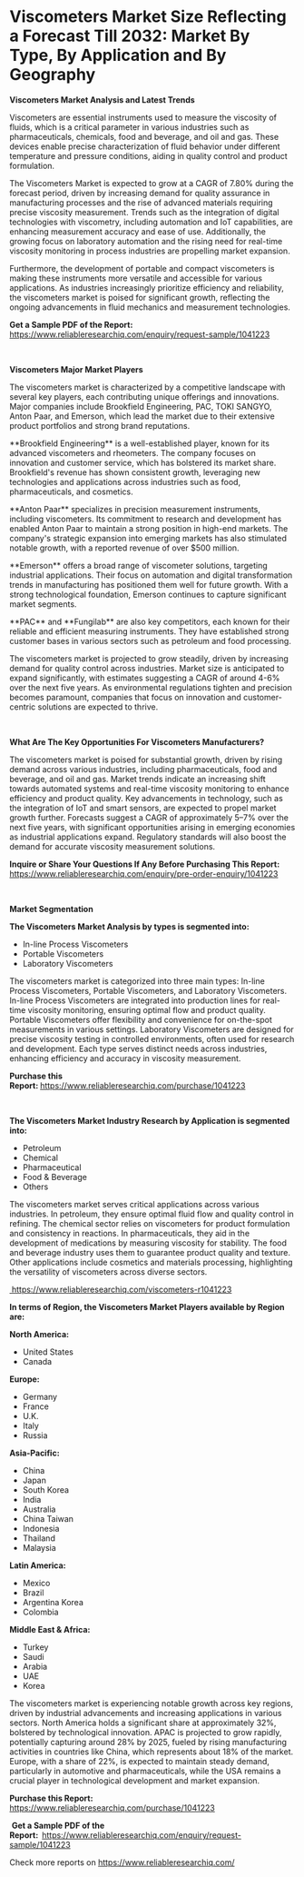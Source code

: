 <p><h1>Viscometers Market Size Reflecting a Forecast Till 2032: Market By Type, By Application and By Geography</h1></p><p><strong>Viscometers Market Analysis and Latest Trends</strong></p>
<p><p>Viscometers are essential instruments used to measure the viscosity of fluids, which is a critical parameter in various industries such as pharmaceuticals, chemicals, food and beverage, and oil and gas. These devices enable precise characterization of fluid behavior under different temperature and pressure conditions, aiding in quality control and product formulation.</p><p>The Viscometers Market is expected to grow at a CAGR of 7.80% during the forecast period, driven by increasing demand for quality assurance in manufacturing processes and the rise of advanced materials requiring precise viscosity measurement. Trends such as the integration of digital technologies with viscometry, including automation and IoT capabilities, are enhancing measurement accuracy and ease of use. Additionally, the growing focus on laboratory automation and the rising need for real-time viscosity monitoring in process industries are propelling market expansion.</p><p>Furthermore, the development of portable and compact viscometers is making these instruments more versatile and accessible for various applications. As industries increasingly prioritize efficiency and reliability, the viscometers market is poised for significant growth, reflecting the ongoing advancements in fluid mechanics and measurement technologies.</p></p>
<p><strong>Get a Sample PDF of the Report:&nbsp;</strong> <a href="https://www.reliableresearchiq.com/enquiry/request-sample/1041223?utm_campaign=3132&utm_medium=2&utm_source=Github&utm_content=ia&utm_term=08042025&utm_id=viscometers">https://www.reliableresearchiq.com/enquiry/request-sample/1041223</a></p>
<p>&nbsp;</p>
<p><strong>Viscometers Major Market Players</strong></p>
<p><p>The viscometers market is characterized by a competitive landscape with several key players, each contributing unique offerings and innovations. Major companies include Brookfield Engineering, PAC, TOKI SANGYO, Anton Paar, and Emerson, which lead the market due to their extensive product portfolios and strong brand reputations.</p><p>**Brookfield Engineering** is a well-established player, known for its advanced viscometers and rheometers. The company focuses on innovation and customer service, which has bolstered its market share. Brookfield's revenue has shown consistent growth, leveraging new technologies and applications across industries such as food, pharmaceuticals, and cosmetics.</p><p>**Anton Paar** specializes in precision measurement instruments, including viscometers. Its commitment to research and development has enabled Anton Paar to maintain a strong position in high-end markets. The company's strategic expansion into emerging markets has also stimulated notable growth, with a reported revenue of over $500 million.</p><p>**Emerson** offers a broad range of viscometer solutions, targeting industrial applications. Their focus on automation and digital transformation trends in manufacturing has positioned them well for future growth. With a strong technological foundation, Emerson continues to capture significant market segments.</p><p>**PAC** and **Fungilab** are also key competitors, each known for their reliable and efficient measuring instruments. They have established strong customer bases in various sectors such as petroleum and food processing.</p><p>The viscometers market is projected to grow steadily, driven by increasing demand for quality control across industries. Market size is anticipated to expand significantly, with estimates suggesting a CAGR of around 4-6% over the next five years. As environmental regulations tighten and precision becomes paramount, companies that focus on innovation and customer-centric solutions are expected to thrive.</p></p>
<p>&nbsp;</p>
<p><strong>What Are The Key Opportunities For Viscometers Manufacturers?</strong></p>
<p><p>The viscometers market is poised for substantial growth, driven by rising demand across various industries, including pharmaceuticals, food and beverage, and oil and gas. Market trends indicate an increasing shift towards automated systems and real-time viscosity monitoring to enhance efficiency and product quality. Key advancements in technology, such as the integration of IoT and smart sensors, are expected to propel market growth further. Forecasts suggest a CAGR of approximately 5–7% over the next five years, with significant opportunities arising in emerging economies as industrial applications expand. Regulatory standards will also boost the demand for accurate viscosity measurement solutions.</p></p>
<p><strong>Inquire or Share Your Questions If Any Before Purchasing This Report:</strong> <a href="https://www.reliableresearchiq.com/enquiry/pre-order-enquiry/1041223?utm_campaign=3132&utm_medium=2&utm_source=Github&utm_content=ia&utm_term=08042025&utm_id=viscometers">https://www.reliableresearchiq.com/enquiry/pre-order-enquiry/1041223</a></p>
<p>&nbsp;</p>
<p><strong>Market Segmentation</strong></p>
<p><strong>The Viscometers Market Analysis by types is segmented into:</strong></p>
<p><ul><li>In-line Process Viscometers</li><li>Portable Viscometers</li><li>Laboratory Viscometers</li></ul></p>
<p><p>The viscometers market is categorized into three main types: In-line Process Viscometers, Portable Viscometers, and Laboratory Viscometers. In-line Process Viscometers are integrated into production lines for real-time viscosity monitoring, ensuring optimal flow and product quality. Portable Viscometers offer flexibility and convenience for on-the-spot measurements in various settings. Laboratory Viscometers are designed for precise viscosity testing in controlled environments, often used for research and development. Each type serves distinct needs across industries, enhancing efficiency and accuracy in viscosity measurement.</p></p>
<p><strong>Purchase this Report:&nbsp;</strong><a href="https://www.reliableresearchiq.com/purchase/1041223?utm_campaign=3132&utm_medium=2&utm_source=Github&utm_content=ia&utm_term=08042025&utm_id=viscometers">https://www.reliableresearchiq.com/purchase/1041223</a></p>
<p>&nbsp;</p>
<p><strong>The Viscometers Market Industry Research by Application is segmented into:</strong></p>
<p><ul><li>Petroleum</li><li>Chemical</li><li>Pharmaceutical</li><li>Food & Beverage</li><li>Others</li></ul></p>
<p><p>The viscometers market serves critical applications across various industries. In petroleum, they ensure optimal fluid flow and quality control in refining. The chemical sector relies on viscometers for product formulation and consistency in reactions. In pharmaceuticals, they aid in the development of medications by measuring viscosity for stability. The food and beverage industry uses them to guarantee product quality and texture. Other applications include cosmetics and materials processing, highlighting the versatility of viscometers across diverse sectors.</p></p>
<p><a href="https://www.reliableresearchiq.com/viscometers-r1041223?utm_campaign=3132&utm_medium=2&utm_source=Github&utm_content=ia&utm_term=08042025&utm_id=viscometers">&nbsp;https://www.reliableresearchiq.com/viscometers-r1041223</a></p>
<p><strong>In terms of Region, the Viscometers Market Players available by Region are:</strong></p>
<p>
    <p> <strong> North America: </strong>
        <ul>
            <li>United States</li>
            <li>Canada</li>
        </ul>
        </p> 
    <p> <strong> Europe: </strong>
        <ul>
            <li>Germany</li>
            <li>France</li>
            <li>U.K.</li>
            <li>Italy</li>
            <li>Russia</li>
        </ul>
        </p> 
    <p> <strong> Asia-Pacific: </strong>
        <ul>
            <li>China</li>
            <li>Japan</li>
            <li>South Korea</li>
            <li>India</li>
            <li>Australia</li>
            <li>China Taiwan</li>
            <li>Indonesia</li>
            <li>Thailand</li>
            <li>Malaysia</li>
        </ul>
        </p> 
    <p> <strong> Latin America: </strong>
        <ul>
            <li>Mexico</li>
            <li>Brazil</li>
            <li>Argentina Korea</li>
            <li>Colombia</li>
        </ul>
        </p> 
    <p> <strong> Middle East & Africa: </strong>
        <ul>
            <li>Turkey</li>
            <li>Saudi</li>
            <li>Arabia</li>
            <li>UAE</li>
            <li>Korea</li>
        </ul>
    </p>
    </p>
<p><p>The viscometers market is experiencing notable growth across key regions, driven by industrial advancements and increasing applications in various sectors. North America holds a significant share at approximately 32%, bolstered by technological innovation. APAC is projected to grow rapidly, potentially capturing around 28% by 2025, fueled by rising manufacturing activities in countries like China, which represents about 18% of the market. Europe, with a share of 22%, is expected to maintain steady demand, particularly in automotive and pharmaceuticals, while the USA remains a crucial player in technological development and market expansion.</p></p>
<p><strong>Purchase this Report: </strong><a href="https://www.reliableresearchiq.com/purchase/1041223?utm_campaign=3132&utm_medium=2&utm_source=Github&utm_content=ia&utm_term=08042025&utm_id=viscometers">https://www.reliableresearchiq.com/purchase/1041223</a></p>
<p>&nbsp;<strong>Get a Sample PDF of the Report:&nbsp;&nbsp;</strong><a href="https://www.reliableresearchiq.com/enquiry/request-sample/1041223?utm_campaign=3132&utm_medium=2&utm_source=Github&utm_content=ia&utm_term=08042025&utm_id=viscometers">https://www.reliableresearchiq.com/enquiry/request-sample/1041223</a></p>
<p><strong></strong></p>
<p>Check more reports on <a href="https://www.reliableresearchiq.com/?utm_campaign=3132&utm_medium=2&utm_source=Github&utm_content=ia&utm_term=08042025&utm_id=viscometers">https://www.reliableresearchiq.com/</a></p>